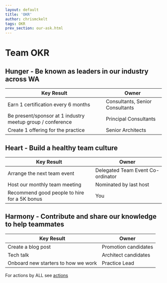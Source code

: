 ```yaml
---
layout: default
title: 'OKR'
author: chrismckelt
tags: OKR
prev_section: our-ask.html
---
```


# Team OKR

## Hunger - Be known as leaders in our industry across WA

| **Key Result**                                           | **Owner**         |
|----------------------------------------------------------|-------------------|
| Earn 1 certification every 6 months           | Consultants, Senior Consultants               |
| Be present/sponsor at 1 industry meetup group / conference                     | Principal Consultants              |
| Create 1 offering for the practice           | Senior Architects            |


## Heart - Build a healthy team culture​

| **Key Result**                                                                 | **Owner** |
|--------------------------------------------------------------------------------|-----------|
| Arrange the next team event                                          |   Delegated Team Event Co-ordinator       |
| Host our monthly team meeting                                   | Nominated by last host      |
| Recommend good people to hire for a 5K bonus                                  | You       |


## Harmony - Contribute and share our knowledge to help teammates​

| **Key Result**                                                                 | **Owner** |
|--------------------------------------------------------------------------------|-----------|
| Create a blog post                                                         | Promotion candidates |
| Tech talk                                                                  | Architect candidates     |
| Onboard new starters to how we work                                        | Practice Lead       |


For actions by ALL see [actions](https://github.com/Insight-Services-APAC/playbook/discussions/19)